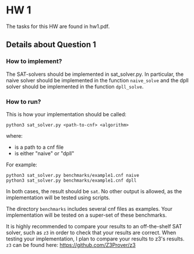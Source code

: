 # HW 1
The tasks for this HW are found in hw1.pdf.

## Details about Question 1
### How to implement?
The SAT-solvers should be implemented in sat_solver.py.
In particular, the naive solver should be implemented in the function
`naive_solve` and the dpll solver should be implemented in the function
`dpll_solve`.

### How to run?
This is how your implementation should be called:
```
python3 sat_solver.py <path-to-cnf> <algorithm>
```
where:
- <path-to-cnf> is a path to a cnf file
- <algorithm> is either "naive" or "dpll"

For example:
```
python3 sat_solver.py benchmarks/example1.cnf naive
python3 sat_solver.py benchmarks/example1.cnf dpll
```
In both cases, the result should be `sat`. 
No other output is allowed, as the implementation will be tested using scripts.

The directory `benchmarks` includes several cnf files as examples.
Your implementation will be tested on a super-set of these benchmarks.

It is highly recommended to compare your results to an off-the-shelf SAT solver,
such as `z3` in order to check that your results are correct.
When testing your implementation, I plan to compare your results to z3's results.
`z3` can be found here:
https://github.com/Z3Prover/z3
